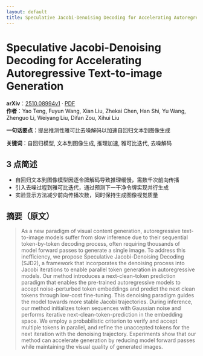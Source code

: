 ```yaml
---
layout: default
title: Speculative Jacobi-Denoising Decoding for Accelerating Autoregressive Text-to-image Generation
---
```


# Speculative Jacobi-Denoising Decoding for Accelerating Autoregressive Text-to-image Generation
**arXiv**：[2510.08994v1](https://arxiv.org/abs/2510.08994) · [PDF](https://arxiv.org/pdf/2510.08994.pdf)  
**作者**：Yao Teng, Fuyun Wang, Xian Liu, Zhekai Chen, Han Shi, Yu Wang, Zhenguo Li, Weiyang Liu, Difan Zou, Xihui Liu  

**一句话要点**：提出推测性雅可比去噪解码以加速自回归文本到图像生成

**关键词**：自回归模型, 文本到图像生成, 推理加速, 雅可比迭代, 去噪解码

## 3 点简述
- 自回归文本到图像模型因逐令牌解码导致推理缓慢，需数千次前向传播
- 引入去噪过程到雅可比迭代，通过预测下一干净令牌实现并行生成
- 实验显示方法减少前向传播次数，同时保持生成图像视觉质量

## 摘要（原文）

> As a new paradigm of visual content generation, autoregressive text-to-image
> models suffer from slow inference due to their sequential token-by-token
> decoding process, often requiring thousands of model forward passes to generate
> a single image. To address this inefficiency, we propose Speculative
> Jacobi-Denoising Decoding (SJD2), a framework that incorporates the denoising
> process into Jacobi iterations to enable parallel token generation in
> autoregressive models. Our method introduces a next-clean-token prediction
> paradigm that enables the pre-trained autoregressive models to accept
> noise-perturbed token embeddings and predict the next clean tokens through
> low-cost fine-tuning. This denoising paradigm guides the model towards more
> stable Jacobi trajectories. During inference, our method initializes token
> sequences with Gaussian noise and performs iterative
> next-clean-token-prediction in the embedding space. We employ a probabilistic
> criterion to verify and accept multiple tokens in parallel, and refine the
> unaccepted tokens for the next iteration with the denoising trajectory.
> Experiments show that our method can accelerate generation by reducing model
> forward passes while maintaining the visual quality of generated images.

